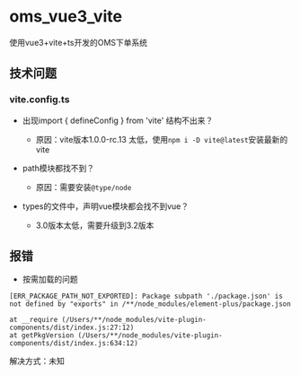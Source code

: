 # oms_vue3_vite
使用vue3+vite+ts开发的OMS下单系统

## 技术问题
### vite.config.ts
* 出现import { defineConfig } from 'vite' 结构不出来？
  * 原因：vite版本1.0.0-rc.13 太低，使用`npm i -D vite@latest`安装最新的vite

* path模块都找不到？
  * 原因：需要安装`@type/node`

* types的文件中，声明vue模块都会找不到vue？
  * 3.0版本太低，需要升级到3.2版本

## 报错

* 按需加载的问题

```
[ERR_PACKAGE_PATH_NOT_EXPORTED]: Package subpath './package.json' is not defined by "exports" in /**/node_modules/element-plus/package.json

at __require (/Users/**/node_modules/vite-plugin-components/dist/index.js:27:12)
at getPkgVersion (/Users/**/node_modules/vite-plugin-components/dist/index.js:634:12)
```
解决方式：未知